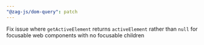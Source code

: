 ```yaml
---
"@zag-js/dom-query": patch
---
```


Fix issue where `getActiveElement` returns `activeElement` rather than `null` for focusable web components with no
focusable children
